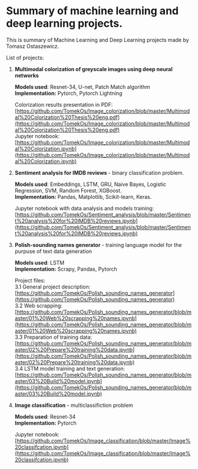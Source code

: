 # Summary of machine learning and deep learning projects.

This is summary of Machine Learning and Deep Learning projects made by Tomasz Ostaszewicz.

List of projects:
1. **Multimodal colorization of greyscale images using deep neural networks**

    **Models used**: Resnet-34, U-net, Patch Match algorithm  
    **Implementation:** Pytorch, Pytorch Lightning

    Colorization results presentation in PDF: [https://github.com/TomekOs/Image_colorization/blob/master/Multimodal%20Colorization%20Thesis%20eng.pdf](https://github.com/TomekOs/Image_colorization/blob/master/Multimodal%20Colorization%20Thesis%20eng.pdf)  
    Jupyter notebook: [https://github.com/TomekOs/Image_colorization/blob/master/Multimodal%20Colorization.ipynb](https://github.com/TomekOs/Image_colorization/blob/master/Multimodal%20Colorization.ipynb)  

    
1. **Sentiment analysis for IMDB reviews** - binary classification problem.

    **Models used**: Embeddings, LSTM, GRU, Naive Bayes, Logistic Regression, SVM, Random Forest, XGBoost.  
    **Implementation:** Pandas, Matplotlib, Scikit-learn, Keras.  
    
    Jupyter notebook with data analysis and models training: [https://github.com/TomekOs/Sentiment_analysis/blob/master/Sentiment%20analysis%20for%20IMDB%20reviews.ipynb](https://github.com/TomekOs/Sentiment_analysis/blob/master/Sentiment%20analysis%20for%20IMDB%20reviews.ipynb)
    
1. **Polish-sounding names generator** - training language model for the purpuse of text data generation 

    **Models used**: LSTM  
    **Implementation:** Scrapy, Pandas, Pytorch
    
    Project files:  
    3.1 General project description: [https://github.com/TomekOs/Polish_sounding_names_generator](https://github.com/TomekOs/Polish_sounding_names_generator)  
    3.2 Web scrapping: [https://github.com/TomekOs/Polish_sounding_names_generator/blob/master/01%20Web%20scrapping%20names.ipynb](https://github.com/TomekOs/Polish_sounding_names_generator/blob/master/01%20Web%20scrapping%20names.ipynb)  
    3.3 Preparation of training data: [https://github.com/TomekOs/Polish_sounding_names_generator/blob/master/02%20Prepare%20training%20data.ipynb](https://github.com/TomekOs/Polish_sounding_names_generator/blob/master/02%20Prepare%20training%20data.ipynb)  
    3.4 LSTM model training and text generation: [https://github.com/TomekOs/Polish_sounding_names_generator/blob/master/03%20Build%20model.ipynb](https://github.com/TomekOs/Polish_sounding_names_generator/blob/master/03%20Build%20model.ipynb)

1. **Image classification** - multiclassifiction problem  

    **Models used**: Resnet-34  
    **Implementation:** Pytorch
    
    Jupyter notebook: [https://github.com/TomekOs/Image_classification/blob/master/Image%20classifcation.ipynb](https://github.com/TomekOs/Image_classification/blob/master/Image%20classifcation.ipynb) 
